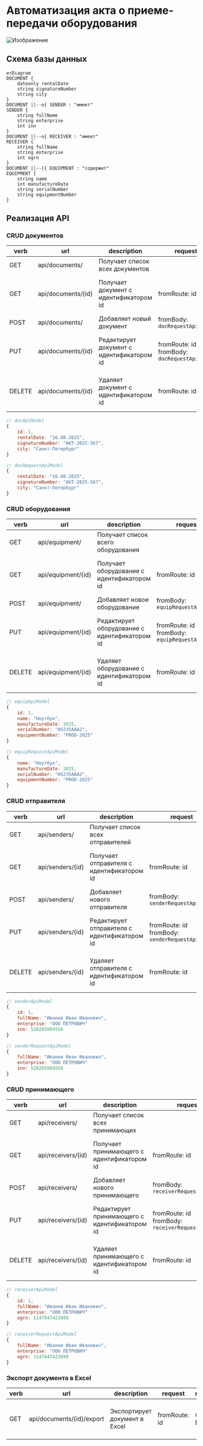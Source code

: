 # Автоматизация акта о приеме-передачи оборудования
![Изображение](https://guravskoe.ru/wp-content/images/akt-priema-peredachi-oborudovaniya-mezhdu-fizicheskimi-litsami-prostoj-obra.jpg)
## Схема базы данных
```mermaid
erDiagram
DOCUMENT {
    dateonly rentalDate
    string signatureNumber
    string city
}
DOCUMENT ||--o{ SENDER : "имеет"
SENDER {
    string fullName
    string enterprise
    int inn
}
DOCUMENT ||--o{ RECEIVER : "имеет"
RECEIVER {
    string fullName
    string enterprise
    int ogrn
}
DOCUMENT ||--|{ EQUIPMENT : "содержит"
EQUIPMENT {
    string name
    int manufactureDate
    string serialNumber
    string equipmentNumber
}

```


## Реализация API
### CRUD документов
|verb|url|description|request|response|codes|
|-|-|-|-|-|-|
|GET|api/documents/|Получает список всех документов| |`[docApiModel]`| 200 OK |
|GET|api/documents/{id}|Получает документ с идентификатором id| fromRoute: id |`docApiModel`| 200 OK<br/>404 Not Found |
|POST|api/documents/|Добавляет новый документ| fromBody: `docRequestApiModel`|`docApiModel`| 200 OK |
|PUT|api/documents/{id}|Редактирует документ с идентификатором id| fromRoute: id <br/>fromBody: `docRequestApiModel`|`docApiModel`| 200 OK<br/>404 Not Found |
|DELETE|api/documents/{id}|Удаляет документ с идентификатором id| fromRoute: id | | 200 OK<br/>404 Not Found |
```javascript
// docApiModel
{
    id: 1,
    rentalDate: "16.08.2025",
    signatureNumber: "АКТ-2025-567",
    city: "Санкт-Петербург"
}
```
```javascript
// docRequestApiModel
{
    rentalDate: "16.08.2025",
    signatureNumber: "АКТ-2025-567",
    city: "Санкт-Петербург"
}
```


### CRUD оборудования
|verb|url|description|request|response|codes|
|-|-|-|-|-|-|
|GET|api/equipment/|Получает список всего оборудования| |`[equipApiModel]`| 200 OK |
|GET|api/equipment/{id}|Получает оборудование с идентификатором id| fromRoute: id |`equipApiModel`| 200 OK<br/>404 Not Found |
|POST|api/equipment/|Добавляет новое оборудование| fromBody: `equipRequestApiModel`|`equipApiModel`| 200 OK |
|PUT|api/equipment/{id}|Редактирует оборудование с идентификатором id| fromRoute: id <br/>fromBody: `equipRequestApiModel`|`equipApiModel`| 200 OK<br/>404 Not Found |
|DELETE|api/equipment/{id}|Удаляет оборудование с идентификатором id| fromRoute: id | | 200 OK<br/>404 Not Found |
```javascript
// equipApiModel
{
    id: 1,
    name: "Ноутбук",
    manufactureDate: 2025,
    serialNumber: "HS235AAA2",
    equipmentNumber: "PROD-2025"
}
```
```javascript
// equipRequestApiModel
{
    name: "Ноутбук",
    manufactureDate: 2025,
    serialNumber: "HS235AAA2",
    equipmentNumber: "PROD-2025"
}
```
### CRUD отправителя
|verb|url|description|request|response|codes|
|-|-|-|-|-|-|
|GET|api/senders/|Получает список всех отправителей| |`[senderApiModel]`| 200 OK |
|GET|api/senders/{id}|Получает отправителя с идентификатором id| fromRoute: id |`senderApiModel`| 200 OK<br/>404 Not Found |
|POST|api/senders/|Добавляет нового отправителя| fromBody: `senderRequestApiModel`|`senderApiModel`| 200 OK |
|PUT|api/senders/{id}|Редактирует отправителя с идентификатором id| fromRoute: id <br/>fromBody: `senderRequestApiModel`|`senderApiModel`| 200 OK<br/>404 Not Found |
|DELETE|api/senders/{id}|Удаляет отправителя с идентификатором id| fromRoute: id | | 200 OK<br/>404 Not Found |
```javascript
// senderApiModel
{
    id: 1,
    fullName: "Иванов Иван Иванович",
    enterprise: "ООО ПЕТРОВИЧ"
    inn: 520205004556
}
```
```javascript
// senderRequestApiModel
{
    fullName: "Иванов Иван Иванович",
    enterprise: "ООО ПЕТРОВИЧ"
    inn: 520205004556
}
```
### CRUD принимающего
|verb|url|description|request|response|codes|
|-|-|-|-|-|-|
|GET|api/receivers/|Получает список всех принимающих| |`[receiverApiModel]`| 200 OK |
|GET|api/receivers/{id}|Получает принимающего с идентификатором id| fromRoute: id |`receiverApiModel`| 200 OK<br/>404 Not Found |
|POST|api/receivers/|Добавляет нового принимающего| fromBody: `receiverRequestApiModel`|`receiverApiModel`| 200 OK |
|PUT|api/receivers/{id}|Редактирует принимающего с идентификатором id| fromRoute: id <br/>fromBody: `receiverRequestApiModel`|`receiverApiModel`| 200 OK<br/>404 Not Found |
|DELETE|api/receivers/{id}|Удаляет принимающего с идентификатором id| fromRoute: id | | 200 OK<br/>404 Not Found |
```javascript
// receiverApiModel
{
    id: 1,
    fullName: "Иванов Иван Иванович",
    enterprise: "ООО ПЕТРОВИЧ"
    ogrn: 1147847423899
}
```
```javascript
// receiverRequestApiModel
{
    fullName: "Иванов Иван Иванович",
    enterprise: "ООО ПЕТРОВИЧ"
    ogrn: 1147847423899
}
```
### Экспорт документа в Excel
|verb|url|description|request|response|codes|
|-|-|-|-|-|-|
|GET|api/documents/{id}/export|Экспортирует документ в Excel| fromRoute: id |Файл Excel| 200 OK<br/>404 Not Found |

